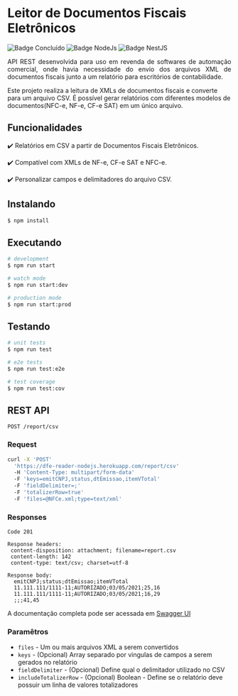 # Leitor de Documentos Fiscais Eletrônicos
![Badge Concluído](http://img.shields.io/static/v1?label=STATUS&message=CONCLUÍDO&color=GREEN&style=for-the-badge)
![Badge NodeJs](http://img.shields.io/static/v1?label=NodeJS&message=16.14.0&color=GREEN&style=for-the-badge)
![Badge NestJS](http://img.shields.io/static/v1?label=NestJS&message=8.2.4&color=red&style=for-the-badge)

<p align="justify"> 
API REST desenvolvida para uso em revenda de softwares de automação comercial, onde havia necessidade do envio dos arquivos XML de documentos fiscais junto a um relatório para escritórios de contabilidade.
    
Este projeto realiza a leitura de XMLs de documentos fiscais e converte para um arquivo CSV. É possível gerar relatórios com diferentes modelos de documentos(NFC-e, NF-e, CF-e SAT) em um único arquivo.
</p>

## Funcionalidades

:heavy_check_mark: Relatórios em CSV a partir de Documentos Fiscais Eletrônicos.

:heavy_check_mark: Compatível com XMLs de NF-e, CF-e SAT e NFC-e.

:heavy_check_mark: Personalizar campos e delimitadores do arquivo CSV.

## Instalando

```bash
$ npm install
```

## Executando

```bash
# development
$ npm run start

# watch mode
$ npm run start:dev

# production mode
$ npm run start:prod
```

## Testando

```bash
# unit tests
$ npm run test

# e2e tests
$ npm run test:e2e

# test coverage
$ npm run test:cov
```

## REST API
`POST /report/csv`

### Request
```bash
curl -X 'POST'
  'https://dfe-reader-nodejs.herokuapp.com/report/csv'
  -H 'Content-Type: multipart/form-data'
  -F 'keys=emitCNPJ,status,dtEmissao,itemVTotal'
  -F 'fieldDelimiter=;'
  -F 'totalizerRow=true'
  -F 'files=@NFCe.xml;type=text/xml'
```

### Responses
    Code 201
    
    Response headers:
     content-disposition: attachment; filename=report.csv 
     content-length: 142 
     content-type: text/csv; charset=utf-8 
    
    Response body:
      emitCNPJ;status;dtEmissao;itemVTotal
      11.111.111/1111-11;AUTORIZADO;03/05/2021;25,16
      11.111.111/1111-11;AUTORIZADO;03/05/2021;16,29
      ;;;41,45
      
A documentação completa pode ser acessada em [Swagger UI](https://dfe-reader-nodejs.herokuapp.com/api)

### Paramêtros

* `files` - Um ou mais arquivos XML a serem convertidos
* `keys` - (Opcional) Array separado por vingulas de campos a serem gerados no relatório
* `fieldDelimiter` - (Opcional) Define qual o delimitador utilizado no CSV
* `includeTotalizerRow` - (Opcional) Boolean - Define se o relatório deve possuir um linha de valores totalizadores
